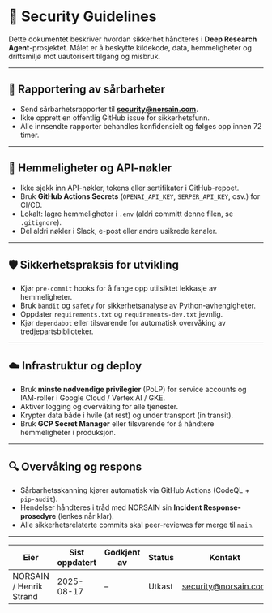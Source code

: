 # 🔐 Security Guidelines

Dette dokumentet beskriver hvordan sikkerhet håndteres i **Deep Research Agent**-prosjektet.
Målet er å beskytte kildekode, data, hemmeligheter og driftsmiljø mot uautorisert tilgang og misbruk.

---

## 📢 Rapportering av sårbarheter
- Send sårbarhetsrapporter til **security@norsain.com**.
- Ikke opprett en offentlig GitHub issue for sikkerhetsfunn.
- Alle innsendte rapporter behandles konfidensielt og følges opp innen 72 timer.

---

## 🔑 Hemmeligheter og API-nøkler
- Ikke sjekk inn API-nøkler, tokens eller sertifikater i GitHub-repoet.
- Bruk **GitHub Actions Secrets** (`OPENAI_API_KEY`, `SERPER_API_KEY`, osv.) for CI/CD.
- Lokalt: lagre hemmeligheter i `.env` (aldri committ denne filen, se `.gitignore`).
- Del aldri nøkler i Slack, e-post eller andre usikrede kanaler.

---

## 🛡️ Sikkerhetspraksis for utvikling
- Kjør `pre-commit` hooks for å fange opp utilsiktet lekkasje av hemmeligheter.
- Bruk `bandit` og `safety` for sikkerhetsanalyse av Python-avhengigheter.
- Oppdater `requirements.txt` og `requirements-dev.txt` jevnlig.
- Kjør `dependabot` eller tilsvarende for automatisk overvåking av tredjepartsbiblioteker.

---

## ☁️ Infrastruktur og deploy
- Bruk **minste nødvendige privilegier** (PoLP) for service accounts og IAM-roller i Google Cloud / Vertex AI / GKE.
- Aktiver logging og overvåking for alle tjenester.
- Krypter data både i hvile (at rest) og under transport (in transit).
- Bruk **GCP Secret Manager** eller tilsvarende for å håndtere hemmeligheter i produksjon.

---

## 🔍 Overvåking og respons
- Sårbarhetsskanning kjører automatisk via GitHub Actions (CodeQL + `pip-audit`).
- Hendelser håndteres i tråd med NORSAIN sin **Incident Response-prosedyre** (lenkes når klar).
- Alle sikkerhetsrelaterte commits skal peer-reviewes før merge til `main`.

---

| Eier | Sist oppdatert | Godkjent av | Status | Kontakt |
|---|---|---|---|---|
| NORSAIN / Henrik Strand | 2025-08-17 | – | Utkast | security@norsain.com |
